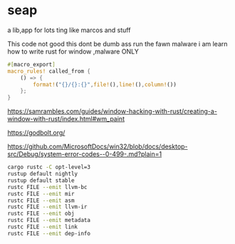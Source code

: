 # seap
a lib,app for lots ting like marcos and stuff

This code not good this
dont be dumb ass run the fawn malware 
i am learn how to write rust for window ,malware 
ONLY

```rust
#[macro_export]
macro_rules! called_from {
    () => {
        format!("{}/{}:{}",file!(),line!(),column!())
    };
}
```

https://samrambles.com/guides/window-hacking-with-rust/creating-a-window-with-rust/index.html#wm_paint

https://godbolt.org/

https://github.com/MicrosoftDocs/win32/blob/docs/desktop-src/Debug/system-error-codes--0-499-.md?plain=1

```sh
cargo rustc -C opt-level=3
rustup default nightly
rustup default stable
rustc FILE --emit llvm-bc
rustc FILE --emit mir
rustc FILE --emit asm 
rustc FILE --emit llvm-ir
rustc FILE --emit obj
rustc FILE --emit metadata 
rustc FILE --emit link 
rustc FILE --emit dep-info
```




